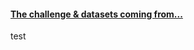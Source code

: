 #### [The challenge & datasets coming from...](https://github.com/akimwong/1_OnPremise/tree/main/Journey/001/01_Classification/01_Titanic/)

test


